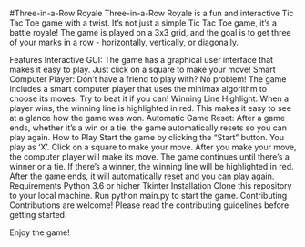 #Three-in-a-Row Royale
Three-in-a-Row Royale is a fun and interactive Tic Tac Toe game with a twist. It’s not just a simple Tic Tac Toe game, it’s a battle royale! The game is played on a 3x3 grid, and the goal is to get three of your marks in a row - horizontally, vertically, or diagonally.

Features
Interactive GUI: The game has a graphical user interface that makes it easy to play. Just click on a square to make your move!
Smart Computer Player: Don’t have a friend to play with? No problem! The game includes a smart computer player that uses the minimax algorithm to choose its moves. Try to beat it if you can!
Winning Line Highlight: When a player wins, the winning line is highlighted in red. This makes it easy to see at a glance how the game was won.
Automatic Game Reset: After a game ends, whether it’s a win or a tie, the game automatically resets so you can play again.
How to Play
Start the game by clicking the “Start” button.
You play as ‘X’. Click on a square to make your move.
After you make your move, the computer player will make its move.
The game continues until there’s a winner or a tie. If there’s a winner, the winning line will be highlighted in red.
After the game ends, it will automatically reset and you can play again.
Requirements
Python 3.6 or higher
Tkinter
Installation
Clone this repository to your local machine.
Run python main.py to start the game.
Contributing
Contributions are welcome! Please read the contributing guidelines before getting started.

Enjoy the game!
